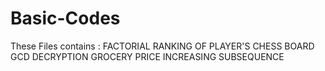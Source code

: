 # Basic-Codes
These Files contains :
FACTORIAL 
RANKING OF PLAYER'S
CHESS BOARD
GCD
DECRYPTION
GROCERY PRICE
INCREASING SUBSEQUENCE
